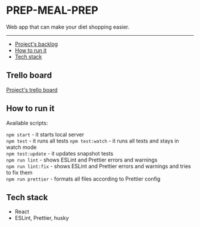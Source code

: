 # PREP-MEAL-PREP

Web app that can make your diet shopping easier. 

___

- [Project's backlog](#trello-board)
- [How to run it](#how-to-run-it)
- [Tech stack](#tech-stack) 


## Trello board 

[Project's trello board](https://trello.com/invite/b/P3OuhGs1/3797d71eec23181dd366590de0537dad/prep-meal-prep)

## How to run it

Available scripts:  

`npm start` - it starts local server  
`npm test` - it runs all tests
`npm test:watch` - it runs all tests and stays in watch mode  
`npm test:update` - it updates snapshot tests  
`npm run lint` - shows ESLint and Prettier errors and warnings    
`npm run lint:fix` - shows ESLint and Prettier errors and warnings and tries to fix them    
`npm run prettier` - formats all files according to Prettier config    

## Tech stack

- React
- ESLint, Prettier, husky
